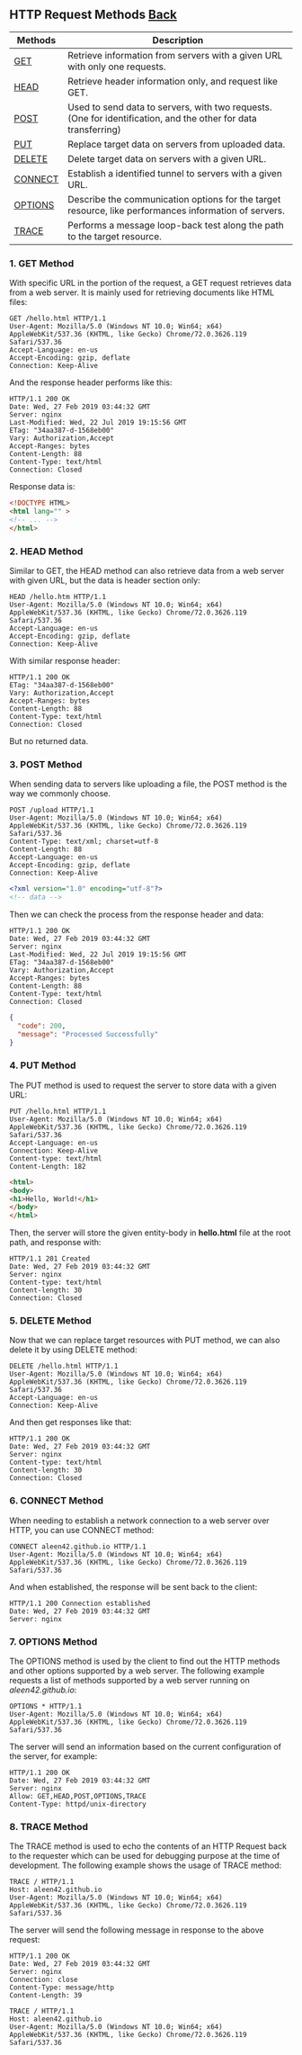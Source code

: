 ## HTTP Request Methods [Back](../http.md)

<table>
    <thead>
        <th>Methods</th>
        <th>Description</th>
    </thead>
    <tbody>
        <tr>
            <td><a href="#1-get-method">GET</a></td>
            <td>Retrieve information from servers with a given URL with only one requests.</td>
        </tr>
        <tr>
            <td><a href="#2-head-method">HEAD</a></td>
            <td>Retrieve header information only, and request like GET.</td>
        </tr>
        <tr>
            <td><a href="#3-post-method">POST</a></td>
            <td>Used to send data to servers, with two requests. (One for identification, and the other for data transferring)</td>
        </tr>
        <tr>
            <td><a href="#4-put-method">PUT</a></td>
            <td>Replace target data on servers from uploaded data.</td>
        </tr>
        <tr>
            <td><a href="#5-delete-method">DELETE</a></td>
            <td>Delete target data on servers with a given URL.</td>
        </tr>
        <tr>
            <td><a href="#6-connect-method">CONNECT</a></td>
            <td>Establish a identified tunnel to servers with a given URL.</td>
        </tr>
        <tr>
            <td><a href="#7-options-method">OPTIONS</a></td>
            <td>Describe the communication options for the target resource, like performances information of servers.</td>
        </tr>
        <tr>
            <td><a href="#8-trace-method">TRACE</a></td>
            <td>Performs a message loop-back test along the path to the target resource.</td>
        </tr>
    </tbody>
</table>

### 1. GET Method

With specific URL in the portion of the request, a GET request retrieves data from a web server. It is mainly used for retrieving documents like HTML files:

```
GET /hello.html HTTP/1.1
User-Agent: Mozilla/5.0 (Windows NT 10.0; Win64; x64) AppleWebKit/537.36 (KHTML, like Gecko) Chrome/72.0.3626.119 Safari/537.36
Accept-Language: en-us
Accept-Encoding: gzip, deflate
Connection: Keep-Alive
```

And the response header performs like this:

```
HTTP/1.1 200 OK
Date: Wed, 27 Feb 2019 03:44:32 GMT
Server: nginx
Last-Modified: Wed, 22 Jul 2019 19:15:56 GMT
ETag: "34aa387-d-1568eb00"
Vary: Authorization,Accept
Accept-Ranges: bytes
Content-Length: 88
Content-Type: text/html
Connection: Closed
```

Response data is:

```html
<!DOCTYPE HTML>
<html lang="" >
<!-- ... -->
</html>
```

### 2. HEAD Method

Similar to GET, the HEAD method can also retrieve data from a web server with given URL, but the data is header section only:

```
HEAD /hello.htm HTTP/1.1
User-Agent: Mozilla/5.0 (Windows NT 10.0; Win64; x64) AppleWebKit/537.36 (KHTML, like Gecko) Chrome/72.0.3626.119 Safari/537.36
Accept-Language: en-us
Accept-Encoding: gzip, deflate
Connection: Keep-Alive
```

With similar response header:

```
HTTP/1.1 200 OK
ETag: "34aa387-d-1568eb00"
Vary: Authorization,Accept
Accept-Ranges: bytes
Content-Length: 88
Content-Type: text/html
Connection: Closed
```

But no returned data.

### 3. POST Method

When sending data to servers like uploading a file, the POST method is the way we commonly choose.

```
POST /upload HTTP/1.1
User-Agent: Mozilla/5.0 (Windows NT 10.0; Win64; x64) AppleWebKit/537.36 (KHTML, like Gecko) Chrome/72.0.3626.119 Safari/537.36
Content-Type: text/xml; charset=utf-8
Content-Length: 88
Accept-Language: en-us
Accept-Encoding: gzip, deflate
Connection: Keep-Alive
```

```xml
<?xml version="1.0" encoding="utf-8"?>
<!-- data -->
```

Then we can check the process from the response header and data:

```
HTTP/1.1 200 OK
Date: Wed, 27 Feb 2019 03:44:32 GMT
Server: nginx
Last-Modified: Wed, 22 Jul 2019 19:15:56 GMT
ETag: "34aa387-d-1568eb00"
Vary: Authorization,Accept
Accept-Ranges: bytes
Content-Length: 88
Content-Type: text/html
Connection: Closed
```

```json
{
  "code": 200,
  "message": "Processed Successfully"
}
```

### 4. PUT Method

The PUT method is used to request the server to store data with a given URL:

```
PUT /hello.html HTTP/1.1
User-Agent: Mozilla/5.0 (Windows NT 10.0; Win64; x64) AppleWebKit/537.36 (KHTML, like Gecko) Chrome/72.0.3626.119 Safari/537.36
Accept-Language: en-us
Connection: Keep-Alive
Content-type: text/html
Content-Length: 182
```

```html
<html>
<body>
<h1>Hello, World!</h1>
</body>
</html>
```

Then, the server will store the given entity-body in **hello.html** file at the root path, and response with:

```
HTTP/1.1 201 Created
Date: Wed, 27 Feb 2019 03:44:32 GMT
Server: nginx
Content-type: text/html
Content-length: 30
Connection: Closed
```

### 5. DELETE Method

Now that we can replace target resources with PUT method, we can also delete it by using DELETE method:

```
DELETE /hello.html HTTP/1.1
User-Agent: Mozilla/5.0 (Windows NT 10.0; Win64; x64) AppleWebKit/537.36 (KHTML, like Gecko) Chrome/72.0.3626.119 Safari/537.36
Accept-Language: en-us
Connection: Keep-Alive
```

And then get responses like that:

```
HTTP/1.1 200 OK
Date: Wed, 27 Feb 2019 03:44:32 GMT
Server: nginx
Content-type: text/html
Content-length: 30
Connection: Closed
```

### 6. CONNECT Method

When needing to establish a network connection to a web server over HTTP, you can use CONNECT method:

```
CONNECT aleen42.github.io HTTP/1.1
User-Agent: Mozilla/5.0 (Windows NT 10.0; Win64; x64) AppleWebKit/537.36 (KHTML, like Gecko) Chrome/72.0.3626.119 Safari/537.36
```

And when established, the response will be sent back to the client:

```
HTTP/1.1 200 Connection established
Date: Wed, 27 Feb 2019 03:44:32 GMT
Server: nginx
```

### 7. OPTIONS Method

The OPTIONS method is used by the client to find out the HTTP methods and other options supported by a web server. The following example requests a list of methods supported by a web server running on *aleen42.github.io*:

```
OPTIONS * HTTP/1.1
User-Agent: Mozilla/5.0 (Windows NT 10.0; Win64; x64) AppleWebKit/537.36 (KHTML, like Gecko) Chrome/72.0.3626.119 Safari/537.36
```

The server will send an information based on the current configuration of the server, for example:

```
HTTP/1.1 200 OK
Date: Wed, 27 Feb 2019 03:44:32 GMT
Server: nginx
Allow: GET,HEAD,POST,OPTIONS,TRACE
Content-Type: httpd/unix-directory
```

### 8. TRACE Method

The TRACE method is used to echo the contents of an HTTP Request back to the requester which can be used for debugging purpose at the time of development. The following example shows the usage of TRACE method:

```
TRACE / HTTP/1.1
Host: aleen42.github.io
User-Agent: Mozilla/5.0 (Windows NT 10.0; Win64; x64) AppleWebKit/537.36 (KHTML, like Gecko) Chrome/72.0.3626.119 Safari/537.36
```

The server will send the following message in response to the above request:

```
HTTP/1.1 200 OK
Date: Wed, 27 Feb 2019 03:44:32 GMT
Server: nginx
Connection: close
Content-Type: message/http
Content-Length: 39

TRACE / HTTP/1.1
Host: aleen42.github.io
User-Agent: Mozilla/5.0 (Windows NT 10.0; Win64; x64) AppleWebKit/537.36 (KHTML, like Gecko) Chrome/72.0.3626.119 Safari/537.36
```
